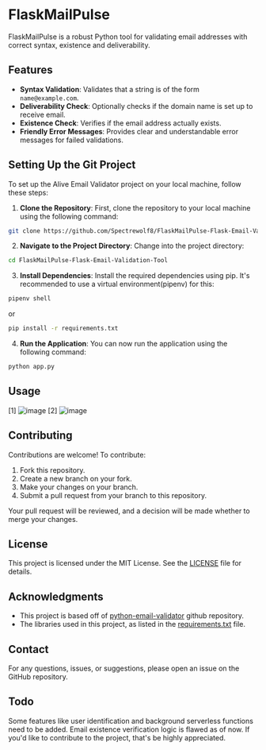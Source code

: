 # FlaskMailPulse

FlaskMailPulse is a robust Python tool for validating email addresses with correct syntax, existence and deliverability.

## Features

- **Syntax Validation**: Validates that a string is of the form `name@example.com`.
- **Deliverability Check**: Optionally checks if the domain name is set up to receive email.
- **Existence Check**: Verifies if the email address actually exists.
- **Friendly Error Messages**: Provides clear and understandable error messages for failed validations.

## Setting Up the Git Project

To set up the Alive Email Validator project on your local machine, follow these steps:

1. **Clone the Repository**: First, clone the repository to your local machine using the following command:

```bash
git clone https://github.com/Spectrewolf8/FlaskMailPulse-Flask-Email-Validation-Tool
```

2. **Navigate to the Project Directory**: Change into the project directory:

```bash
cd FlaskMailPulse-Flask-Email-Validation-Tool
```

3. **Install Dependencies**: Install the required dependencies using pip. It's recommended to use a virtual environment(pipenv) for this:

```bash
pipenv shell
```

or

```bash
pip install -r requirements.txt
```

4. **Run the Application**: You can now run the application using the following command:

```bash
python app.py
```

## Usage

[1]
![image](https://github.com/Spectrewolf8/FlaskMailPulse-Flask-Email-Validation-Tool/assets/69973760/dfa77d71-956f-4484-95bf-ac3547d6a8eb)
[2]
![image](https://github.com/Spectrewolf8/FlaskMailPulse-Flask-Email-Validation-Tool/assets/69973760/dd3e3d0e-5c31-4355-a51e-76d1885a24a7)


## Contributing

Contributions are welcome! To contribute:

1. Fork this repository.
2. Create a new branch on your fork.
3. Make your changes on your branch.
4. Submit a pull request from your branch to this repository.

Your pull request will be reviewed, and a decision will be made whether to merge your changes.

## License

This project is licensed under the MIT License. See the [LICENSE](LICENSE) file for details.

## Acknowledgments

- This project is based off of [python-email-validator](https://github.com/JoshData/python-email-validator) github repository.
- The libraries used in this project, as listed in the [requirements.txt](requirements.txt) file.

## Contact

For any questions, issues, or suggestions, please open an issue on the GitHub repository.

## Todo
Some features like user identification and background serverless functions need to be added. Email existence verification logic is flawed as of now. If you'd like to contribute to the project, that's be highly appreciated.

